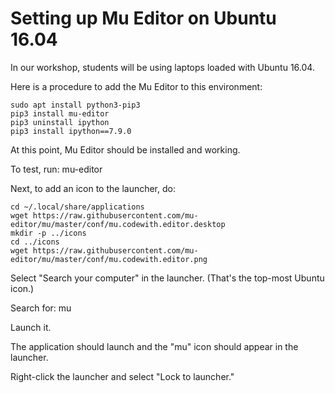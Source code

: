 # Setting up Mu Editor on Ubuntu 16.04

In our workshop, students will be using laptops loaded with Ubuntu 16.04.

Here is a procedure to add the Mu Editor to this environment:

    sudo apt install python3-pip3
    pip3 install mu-editor
    pip3 uninstall ipython
    pip3 install ipython==7.9.0

At this point, Mu Editor should be installed and working.

To test, run: mu-editor

Next, to add an icon to the launcher, do:

    cd ~/.local/share/applications
    wget https://raw.githubusercontent.com/mu-editor/mu/master/conf/mu.codewith.editor.desktop
    mkdir -p ../icons
    cd ../icons
    wget https://raw.githubusercontent.com/mu-editor/mu/master/conf/mu.codewith.editor.png

Select "Search your computer" in the launcher. (That's the top-most Ubuntu icon.)

Search for: mu

Launch it.

The application should launch and the "mu" icon should appear in the launcher.

Right-click the launcher and select "Lock to launcher."

